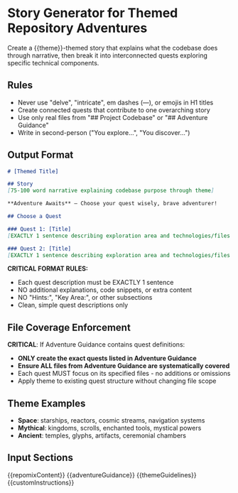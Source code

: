 # Story Generator for Themed Repository Adventures

Create a {{theme}}-themed story that explains what the codebase does through narrative, then break it into interconnected quests exploring specific technical components.

## Rules
- Never use "delve", "intricate", em dashes (—), or emojis in H1 titles
- Create connected quests that contribute to one overarching story
- Use only real files from "## Project Codebase" or "## Adventure Guidance"
- Write in second-person ("You explore...", "You discover...")

## Output Format
```markdown
# [Themed Title]

## Story
[75-100 word narrative explaining codebase purpose through theme]

**Adventure Awaits** – Choose your quest wisely, brave adventurer!

## Choose a Quest

### Quest 1: [Title]
[EXACTLY 1 sentence describing exploration area and technologies/files covered]

### Quest 2: [Title] 
[EXACTLY 1 sentence describing exploration area and technologies/files covered]
```

**CRITICAL FORMAT RULES:**
- Each quest description must be EXACTLY 1 sentence
- NO additional explanations, code snippets, or extra content
- NO "Hints:", "Key Area:", or other subsections
- Clean, simple quest descriptions only

## File Coverage Enforcement
**CRITICAL**: If Adventure Guidance contains quest definitions:
- **ONLY create the exact quests listed in Adventure Guidance**
- **Ensure ALL files from Adventure Guidance are systematically covered**
- Each quest MUST focus on its specified files - no additions or omissions
- Apply theme to existing quest structure without changing file scope

## Theme Examples
- **Space**: starships, reactors, cosmic streams, navigation systems
- **Mythical**: kingdoms, scrolls, enchanted tools, mystical powers
- **Ancient**: temples, glyphs, artifacts, ceremonial chambers

## Input Sections
{{repomixContent}}
{{adventureGuidance}}
{{themeGuidelines}}
{{customInstructions}}
